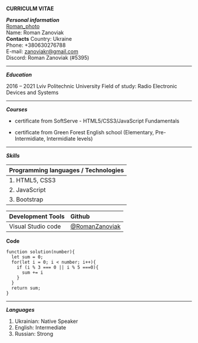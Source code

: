 **CURRICULM VITAE**

**_Personal information_**  
[Roman_photo](img/Roman_photo.jpg)  
Name: Roman Zanoviak  
**Contacts**
Country: Ukraine  
Phone: +380630276788  
E-mail: [zanoviakr@gmail.com](zanoviakr@gmail.com)  
Discord: Roman Zanoviak (#5395)

---

**_Education_**

2016 – 2021 Lviv Politechnic University Field of study: Radio Electronic Devices and Systems

---

**_Courses_**

- certificate from SoftServe - HTML5/CSS3/JavaScript Fundamentals

- certificate from Green Forest English school (Elementary, Pre-Intermidiate, Intermidiate levels)

---

**_Skills_**

| **Programming languages / Technologies** |
| :--------------------------------------- |
| 1. HTML5, CSS3                           |
| 2. JavaScript                            |
| 3. Bootstrap                             |

| **Development Tools** | **Github**                                         |
| :-------------------- | :------------------------------------------------- |
| Visual Studio code    | [@RomanZanoviak](https://github.com/RomanZanoviak) |

**Code**

```
function solution(number){
  let sum = 0;
  for(let i = 0; i < number; i++){
    if (i % 3 === 0 || i % 5 ===0){
      sum += i
    }
  }
  return sum;
}
```

---

**_Languages_**

1. Ukrainian: Native Speaker
2. English: Intermediate
3. Russian: Strong
